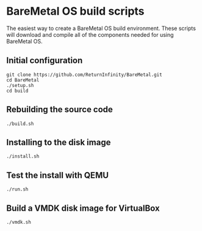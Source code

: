 BareMetal OS build scripts
==========================

The easiest way to create a BareMetal OS build environment. These scripts will download and compile all of the components needed for using BareMetal OS.


Initial configuration
---------------------

	git clone https://github.com/ReturnInfinity/BareMetal.git
	cd BareMetal
	./setup.sh
	cd build


Rebuilding the source code
--------------------------

	./build.sh


Installing to the disk image
----------------------------

	./install.sh


Test the install with QEMU
--------------------------

	./run.sh


Build a VMDK disk image for VirtualBox
--------------------------------------

	./vmdk.sh
